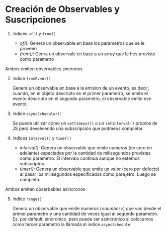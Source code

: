 # Creación de Observables y Suscripciones

1. Indices `of()` y `from()`

    * *of():* Genera un observable en basa los parametros que se le proveen
    * *from():* Genra un observale en base a un array que le hes provisto como parametro

Ambos emiten observables sincronos

2. Indice `fromEvent()`

    Genera un observable en base a la emision de un evento, es decir, cuando, en el objeto descripto en el primer parametro, se emite el evento descripto en el segundo parametro, el observable emite ese evento.

3. Indice `asyncScheduler()`

    Se puede utilizar como un `setTimeout()` o un `setInterval()` propios de JS pero devolviendo una subscripción que podmeos completar.

4. Indices `interval()` y `timer()`

    * *interval():* Genera un observable que emite numeros (de cero en adelante) espaciados por la cantidad de milisegundos provistas como parametro. El intervalo continua aunque no estemos subscriptos.
    * *timer():* Genera un observable que emite un valor (cero por defecto) al pasar los milisegundos especificados como para,etro. Luego se completa.

Ambos emiten obserbables asincronos

5. Indice `range()`

    Genera un observable que emite numeros (<_number_>) que van desde el primer parametro y una cantidad de veces igual al segundo parametro. Es, por default, sincronico, pero puede ser asincronico si colocamos como tercer parametro la llamada al indice `asyncSchedule`.


